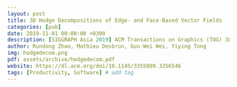```yaml
---
layout: post
title: 3D Hodge Decompositions of Edge- and Face-Based Vector Fields
categories: [pub]
date: 2019-11-01 00:00:00 +0300
description: [SIGGRAPH Asia 2019] ACM Transactions on Graphics (TOG) 38 (6), 1-13
author: Rundong Zhao, Mathieu Desbrun, Guo-Wei Wei, Yiying Tong
img: hodgedecom.png
pdf: assets/archive/hodgedecom.pdf
website: https://dl.acm.org/doi/10.1145/3355089.3356546
tags: [Productivity, Software] # add tag
---
```


